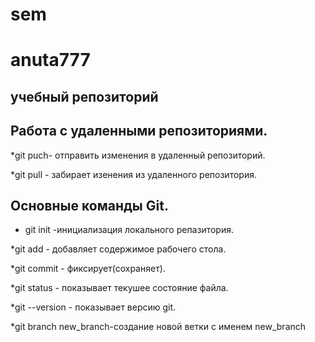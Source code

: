 ﻿# sem
# anuta777
## учебный репозиторий
## Работа с удаленными репозиториями.
*git  puch- отправить изменения в удаленный репозиторий.

*git pull - забирает изенения из удаленного репозитория. 

## Основные команды Git.
 * git init -инициализация локального репазитория.

 *git add - добавляет содержимое рабочего стола.

 *git commit - фиксирует(сохраняет). 

 *git status - показывает текушее состояние файла.

 *git --version - показывает версию git.

 *git branch new_branch-создание новой ветки с именем new_branch
